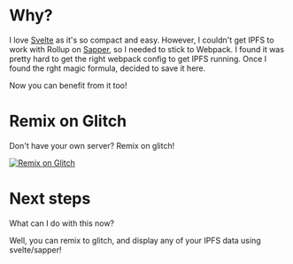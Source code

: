 # Why?

I love [Svelte](https://svelte.dev/) as it's so compact and easy. However, I couldn't get IPFS to work with Rollup on [Sapper](https://sapper.svelte.dev/docs/), so I needed to stick to Webpack. I found it was pretty hard to get the right webpack config to get IPFS running. Once I found the rght magic formula, decided to save it here.

Now you can benefit from it too!

# Remix on Glitch

Don't have your own server? Remix on glitch!

[![Remix on Glitch](https://cdn.glitch.com/2703baf2-b643-4da7-ab91-7ee2a2d00b5b%2Fremix-button.svg)](https://glitch.com/edit/#!/import/github/DougAnderson444/sapper-webpack-now-ipfs)

# Next steps

What can I do with this now?

Well, you can remix to glitch, and display any of your IPFS data using svelte/sapper!